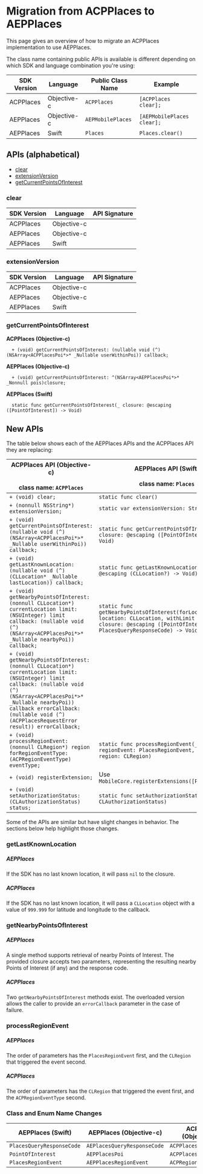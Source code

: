 # Migration from ACPPlaces to AEPPlaces

This page gives an overview of how to migrate an ACPPlaces implementation to use AEPPlaces.  

The class name containing public APIs is available is different depending on which SDK and language combination you're using:

| SDK Version | Language | Public Class Name | Example |
| ----------- | -------- | ----------------- | ------- |
| ACPPlaces | Objective-c | `ACPPlaces` | `[ACPPlaces clear];`|
| AEPPlaces | Objective-c | `AEPMobilePlaces` | `[AEPMobilePlaces clear];` |
| AEPPlaces | Swift | `Places` | `Places.clear()` |


## APIs (alphabetical)
- [clear](#clear)
- [extensionVersion](#extensionVersion)
- [getCurrentPointsOfInterest](#getCurrentPointsOfInterest)

### clear

| SDK Version | Language    | API Signature |
| ----------- | ----------- | ------------- |
| ACPPlaces   | Objective-c | |
| AEPPlaces   | Objective-c | |
| AEPPlaces   | Swift       | |


### extensionVersion

| SDK Version | Language    | API Signature |
| ----------- | ----------- | ------------- |
| ACPPlaces   | Objective-c | |
| AEPPlaces   | Objective-c | |
| AEPPlaces   | Swift       | |


### getCurrentPointsOfInterest

<b>ACPPlaces (Objective-c)</b>
```
  + (void) getCurrentPointsOfInterest: (nullable void (^) (NSArray<ACPPlacesPoi*>* _Nullable userWithinPoi)) callback;
```

<b>AEPPlaces (Objective-c)</b>
```
  + (void) getCurrentPointsOfInterest: ^(NSArray<AEPPlacesPoi*>* _Nonnull pois)closure;
```

<b>AEPPlaces (Swift)</b>
```
  static func getCurrentPointsOfInterest(_ closure: @escaping ([PointOfInterest]) -> Void)
```

## New APIs
The table below shows each of the AEPPlaces APIs and the ACPPlaces API they are replacing:

| ACPPlaces API (Objective-c)<br/><br/>class name: `ACPPlaces` | AEPPlaces API (Swift)<br/><br/>class name: `Places` | AEPPlaces API (Objective-c)<br/><br/>class name: `AEPMobilePlaces` |
| ------------- | ------------- | ------------- |
| `+ (void) clear;` | `static func clear()` | `+ (void) clear;` |
| `+ (nonnull NSString*) extensionVersion;` | `static var extensionVersion: String` | `+ (nonnull NSString*) extensionVersion;` |
| `+ (void) getCurrentPointsOfInterest: (nullable void (^) (NSArray<ACPPlacesPoi*>* _Nullable userWithinPoi)) callback;` | `static func getCurrentPointsOfInterest(_ closure: @escaping ([PointOfInterest]) -> Void)` | `+ (void) getCurrentPointsOfInterest: ^(NSArray<AEPPlacesPoi *> * _Nonnull pois)closure;` |
| `+ (void) getLastKnownLocation: (nullable void (^) (CLLocation* _Nullable lastLocation)) callback;` | `static func getLastKnownLocation(_ closure: @escaping (CLLocation?) -> Void)` |
| `+ (void) getNearbyPointsOfInterest: (nonnull CLLocation*) currentLocation limit: (NSUInteger) limit callback: (nullable void (^) (NSArray<ACPPlacesPoi*>* _Nullable nearbyPoi)) callback;` | `static func getNearbyPointsOfInterest(forLocation location: CLLocation, withLimit limit: UInt, closure: @escaping ([PointOfInterest], PlacesQueryResponseCode) -> Void)` |
| `+ (void) getNearbyPointsOfInterest: (nonnull CLLocation*) currentLocation limit: (NSUInteger) limit callback: (nullable void (^) (NSArray<ACPPlacesPoi*>* _Nullable nearbyPoi)) callback errorCallback: (nullable void (^) (ACPPlacesRequestError result)) errorCallback;` | |
| `+ (void) processRegionEvent: (nonnull CLRegion*) region forRegionEventType: (ACPRegionEventType) eventType;` | `static func processRegionEvent(_ regionEvent: PlacesRegionEvent, forRegion region: CLRegion)` |
| `+ (void) registerExtension;` | Use `MobileCore.registerExtensions([Places.self])` |
| `+ (void) setAuthorizationStatus: (CLAuthorizationStatus) status;` | `static func setAuthorizationStatus(status: CLAuthorizationStatus)` |

Some of the APIs are similar but have slight changes in behavior. The sections below help highlight those changes.



### getLastKnownLocation

##### AEPPlaces
If the SDK has no last known location, it will pass `nil` to the closure.

##### ACPPlaces
If the SDK has no last known location, it will pass a `CLLocation` object with a value of `999.999` for latitude and longitude to the callback.

### getNearbyPointsOfInterest

##### AEPPlaces
A single method supports retrieval of nearby Points of Interest. The provided closure accepts two parameters, representing the resulting nearby Points of Interest (if any) and the response code.

##### ACPPlaces
Two `getNearbyPointsOfInterest` methods exist. The overloaded version allows the caller to provide an `errorCallback` parameter in the case of failure.

### processRegionEvent

##### AEPPlaces
The order of parameters has the `PlacesRegionEvent` first, and the `CLRegion` that triggered the event second.

##### ACPPlaces
The order of parameters has the `CLRegion` that triggered the event first, and the `ACPRegionEventType` second.

### Class and Enum Name Changes

| AEPPlaces (Swift) | AEPPlaces (Objective-c) | ACPPlaces (Objective-c) |
| ----------------- | ----------------------- | ----------------------- |
| `PlacesQueryResponseCode` | `AEPlacesQueryResponseCode` | `ACPPlacesRequestError` |
| `PointOfInterest` | `AEPPlacesPoi` | `ACPPlacesPoi` |
| `PlacesRegionEvent` | `AEPPlacesRegionEvent` | `ACPRegionEventType` |
